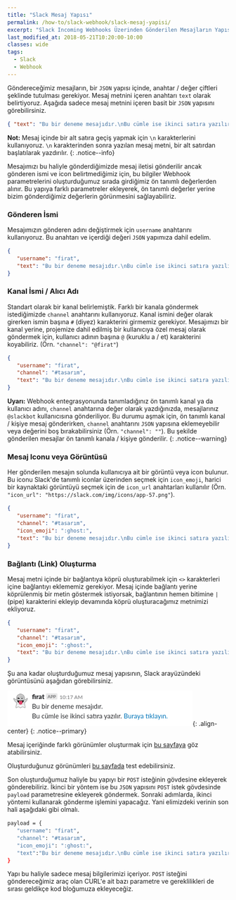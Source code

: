 ```yaml
---
title: "Slack Mesaj Yapısı"
permalink: /how-to/slack-webhook/slack-mesaj-yapisi/
excerpt: "Slack Incoming Webhooks Üzerinden Gönderilen Mesajların Yapısı"
last_modified_at: 2018-05-21T10:20:00-10:00
classes: wide
tags:
  - Slack
  - Webhook
---
```


Göndereceğimiz mesajların, bir `JSON` yapısı içinde, anahtar / değer çiftleri şeklinde tutulması gerekiyor. Mesaj metnini içeren anahtarı `text` olarak belirtiyoruz. Aşağıda sadece mesaj metnini içeren basit bir `JSON` yapısını görebilirsiniz.

```json
{ "text": "Bu bir deneme mesajıdır.\nBu cümle ise ikinci satıra yazılır." }
```

**Not:** Mesaj içinde bir alt satıra geçiş yapmak için `\n` karakterlerini kullanıyoruz. `\n` karakterinden sonra yazılan mesaj metni, bir alt satırdan başlatılarak yazdırılır.
{: .notice--info}

Mesajımızı bu haliyle gönderdiğimizde mesaj iletisi gönderilir ancak gönderen ismi ve icon belirtmediğimiz için, bu bilgiler Webhook parametrelerini oluşturduğumuz sırada girdiğimiz ön tanımlı değerlerden alınır. Bu yapıya farklı parametreler ekleyerek, ön tanımlı değerler yerine bizim gönderdiğimiz değerlerin görünmesini sağlayabiliriz.

### Gönderen İsmi

Mesajımızın gönderen adını değiştirmek için `username` anahtarını kullanıyoruz. Bu anahtarı ve içerdiği değeri `JSON` yapımıza dahil edelim.

```json
{
   "username": "firat",
   "text": "Bu bir deneme mesajıdır.\nBu cümle ise ikinci satıra yazılır."
}
```

### Kanal İsmi / Alıcı Adı

Standart olarak bir kanal belirlemiştik. Farklı bir kanala göndermek istediğimizde `channel` anahtarını kullanıyoruz. Kanal ismini değer olarak girerken ismin başına `#` (diyez) karakterini girmemiz gerekiyor. Mesajımızı bir kanal yerine, projemize dahil edilmiş bir kullanıcıya özel mesaj olarak göndermek için, kullanıcı adının başına `@` (kuruklu a / et) karakterini koyabiliriz. (Örn. `"channel": "@firat"`)

```json
{
   "username": "firat",
   "channel": "#tasarım",
   "text": "Bu bir deneme mesajıdır.\nBu cümle ise ikinci satıra yazılır."
}
```

**Uyarı:** Webhook entegrasyonunda tanımladığınız ön tanımlı kanal ya da kullanıcı adını, `channel` anahtarına değer olarak yazdığınızda, mesajlarınız `@slackbot` kullanıcısına gönderiliyor. Bu durumu aşmak için, ön tanımlı kanal / kişiye mesaj gönderirken, `channel` anahtarını `JSON` yapısına eklemeyebilir veya değerini boş bırakabilirsiniz (Örn. `"channel": ""`). Bu şekilde gönderilen mesajlar ön tanımlı kanala / kişiye gönderilir.
{: .notice--warning}

### Mesaj Iconu veya Görüntüsü

Her gönderilen mesajın solunda kullanıcıya ait bir görüntü veya icon bulunur. Bu iconu Slack'de tanımlı iconlar üzerinden seçmek için `icon_emoji`, harici bir kaynaktaki görüntüyü seçmek için de `icon_url` anahtarları kullanılır (Örn. `"icon_url": "https://slack.com/img/icons/app-57.png"`).

```json
{
   "username": "firat",
   "channel": "#tasarım",
   "icon_emoji": ":ghost:",
   "text": "Bu bir deneme mesajıdır.\nBu cümle ise ikinci satıra yazılır."
}
```

### Bağlantı (Link) Oluşturma

Mesaj metni içinde bir bağlantıya köprü oluşturabilmek için `<>` karakterleri içine bağlantıyı eklememiz gerekiyor. Mesaj içinde bağlantı yerine köprülenmiş bir metin göstermek istiyorsak, bağlantının hemen bitimine `|` (pipe) karakterini ekleyip devamında köprü oluşturacağımız metnimizi ekliyoruz.

```json
{
   "username": "firat",
   "channel": "#tasarım",
   "icon_emoji": ":ghost:",
   "text": "Bu bir deneme mesajıdır.\nBu cümle ise ikinci satıra yazılır. <https://example.com/|Buraya tıklayın.> "
}
```

Şu ana kadar oluşturduğumuz mesaj yapısının, Slack arayüzündeki görüntüsünü aşağıdan görebilirsiniz.

![image-center](/assets/images/how-to/slack-webhook/5-slack-mesaj-yapisi-baglanti.png){: .align-center}
{: .notice--primary}

Mesaj içeriğinde farklı görünümler oluşturmak için [bu sayfaya](https://api.slack.com/docs/message-formatting) göz atabilirsiniz.

Oluşturduğunuz görünümleri [bu sayfada](https://api.slack.com/docs/messages/builder) test edebilirsiniz.

Son oluşturduğumuz haliyle bu yapıyı bir `POST` isteğinin gövdesine ekleyerek gönderebiliriz. İkinci bir yöntem ise bu `JSON` yapısını `POST` istek gövdesinde `payload` parametresine ekleyerek göndermek. Sonraki adımlarda, ikinci yöntemi kullanarak gönderme işlemini yapacağız. Yani elimizdeki verinin son hali aşağıdaki gibi olmalı.

```bash
payload = {
   "username": "firat",
   "channel": "#tasarım",
   "icon_emoji": ":ghost:",
   "text":"Bu bir deneme mesajıdır.\nBu cümle ise ikinci satıra yazılır. <https://example.com/|Buraya tıklayın.> "
}
```

Yapı bu haliyle sadece mesaj bilgilerimizi içeriyor. `POST` isteğini göndereceğimiz araç olan CURL'e ait bazı parametre ve gereklilikleri de sırası geldikçe kod bloğumuza ekleyeceğiz.